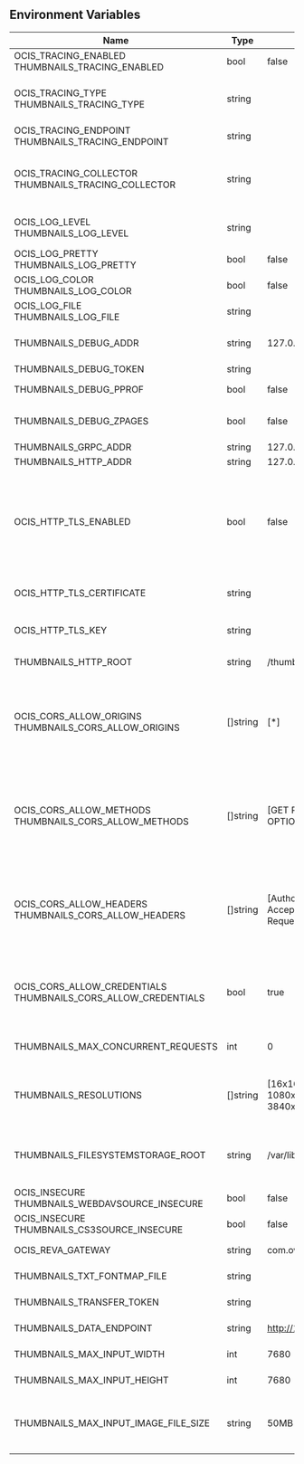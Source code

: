 ## Environment Variables

| Name | Type | Default Value | Description |
|------|------|---------------|-------------|
| OCIS_TRACING_ENABLED<br/>THUMBNAILS_TRACING_ENABLED | bool | false | Activates tracing.|
| OCIS_TRACING_TYPE<br/>THUMBNAILS_TRACING_TYPE | string |  | The type of tracing. Defaults to '', which is the same as 'jaeger'. Allowed tracing types are 'jaeger' and '' as of now.|
| OCIS_TRACING_ENDPOINT<br/>THUMBNAILS_TRACING_ENDPOINT | string |  | The endpoint of the tracing agent.|
| OCIS_TRACING_COLLECTOR<br/>THUMBNAILS_TRACING_COLLECTOR | string |  | The HTTP endpoint for sending spans directly to a collector, i.e. http://jaeger-collector:14268/api/traces. Only used if the tracing endpoint is unset.|
| OCIS_LOG_LEVEL<br/>THUMBNAILS_LOG_LEVEL | string |  | The log level. Valid values are: 'panic', 'fatal', 'error', 'warn', 'info', 'debug', 'trace'.|
| OCIS_LOG_PRETTY<br/>THUMBNAILS_LOG_PRETTY | bool | false | Activates pretty log output.|
| OCIS_LOG_COLOR<br/>THUMBNAILS_LOG_COLOR | bool | false | Activates colorized log output.|
| OCIS_LOG_FILE<br/>THUMBNAILS_LOG_FILE | string |  | The path to the log file. Activates logging to this file if set.|
| THUMBNAILS_DEBUG_ADDR | string | 127.0.0.1:9189 | Bind address of the debug server, where metrics, health, config and debug endpoints will be exposed.|
| THUMBNAILS_DEBUG_TOKEN | string |  | Token to secure the metrics endpoint.|
| THUMBNAILS_DEBUG_PPROF | bool | false | Enables pprof, which can be used for profiling.|
| THUMBNAILS_DEBUG_ZPAGES | bool | false | Enables zpages, which can be used for collecting and viewing in-memory traces.|
| THUMBNAILS_GRPC_ADDR | string | 127.0.0.1:9185 | The bind address of the GRPC service.|
| THUMBNAILS_HTTP_ADDR | string | 127.0.0.1:9186 | The bind address of the HTTP service.|
| OCIS_HTTP_TLS_ENABLED | bool | false | Activates TLS for the http based services using the server certifcate and key configured via OCIS_HTTP_TLS_CERTIFICATE and OCIS_HTTP_TLS_KEY. If OCIS_HTTP_TLS_CERTIFICATE is not set a temporary server certificate is generated - to be used with PROXY_INSECURE_BACKEND=true.|
| OCIS_HTTP_TLS_CERTIFICATE | string |  | Path/File name of the TLS server certificate (in PEM format) for the http services.|
| OCIS_HTTP_TLS_KEY | string |  | Path/File name for the TLS certificate key (in PEM format) for the server certificate to use for the http services.|
| THUMBNAILS_HTTP_ROOT | string | /thumbnails | Subdirectory that serves as the root for this HTTP service.|
| OCIS_CORS_ALLOW_ORIGINS<br/>THUMBNAILS_CORS_ALLOW_ORIGINS | []string | [*] | A list of allowed CORS origins. See following chapter for more details: *Access-Control-Allow-Origin* at https://developer.mozilla.org/en-US/docs/Web/HTTP/Headers/Access-Control-Allow-Origin. See the Environment Variable Types description for more details.|
| OCIS_CORS_ALLOW_METHODS<br/>THUMBNAILS_CORS_ALLOW_METHODS | []string | [GET POST PUT PATCH DELETE OPTIONS] | A list of allowed CORS methods. See following chapter for more details: *Access-Control-Request-Method* at https://developer.mozilla.org/en-US/docs/Web/HTTP/Headers/Access-Control-Request-Method. See the Environment Variable Types description for more details.|
| OCIS_CORS_ALLOW_HEADERS<br/>THUMBNAILS_CORS_ALLOW_HEADERS | []string | [Authorization Origin Content-Type Accept X-Requested-With X-Request-Id Cache-Control] | A list of allowed CORS headers. See following chapter for more details: *Access-Control-Request-Headers* at https://developer.mozilla.org/en-US/docs/Web/HTTP/Headers/Access-Control-Request-Headers. See the Environment Variable Types description for more details.|
| OCIS_CORS_ALLOW_CREDENTIALS<br/>THUMBNAILS_CORS_ALLOW_CREDENTIALS | bool | true | Allow credentials for CORS.See following chapter for more details: *Access-Control-Allow-Credentials* at https://developer.mozilla.org/en-US/docs/Web/HTTP/Headers/Access-Control-Allow-Credentials.|
| THUMBNAILS_MAX_CONCURRENT_REQUESTS | int | 0 | Number of maximum concurrent thumbnail requests. Default is 0 which is unlimited.|
| THUMBNAILS_RESOLUTIONS | []string | [16x16 32x32 64x64 128x128 1080x1920 1920x1080 2160x3840 3840x2160 4320x7680 7680x4320] | The supported list of target resolutions in the format WidthxHeight like 32x32. You can define any resolution as required. See the Environment Variable Types description for more details.|
| THUMBNAILS_FILESYSTEMSTORAGE_ROOT | string | /var/lib/ocis/thumbnails | The directory where the filesystem storage will store the thumbnails. If not defined, the root directory derives from $OCIS_BASE_DATA_PATH:/thumbnails.|
| OCIS_INSECURE<br/>THUMBNAILS_WEBDAVSOURCE_INSECURE | bool | false | Ignore untrusted SSL certificates when connecting to the webdav source.|
| OCIS_INSECURE<br/>THUMBNAILS_CS3SOURCE_INSECURE | bool | false | Ignore untrusted SSL certificates when connecting to the CS3 source.|
| OCIS_REVA_GATEWAY | string | com.owncloud.api.gateway | CS3 gateway used to look up user metadata|
| THUMBNAILS_TXT_FONTMAP_FILE | string |  | The path to a font file for txt thumbnails.|
| THUMBNAILS_TRANSFER_TOKEN | string |  | The secret to sign JWT to download the actual thumbnail file.|
| THUMBNAILS_DATA_ENDPOINT | string | http://127.0.0.1:9186/thumbnails/data | The HTTP endpoint where the actual thumbnail file can be downloaded.|
| THUMBNAILS_MAX_INPUT_WIDTH | int | 7680 | The maximum width of an input image which is being processed.|
| THUMBNAILS_MAX_INPUT_HEIGHT | int | 7680 | The maximum height of an input image which is being processed.|
| THUMBNAILS_MAX_INPUT_IMAGE_FILE_SIZE | string | 50MB | The maximum file size of an input image which is being processed. Usable common abbreviations: [KB, KiB, MB, MiB, GB, GiB, TB, TiB, PB, PiB, EB, EiB], example: 2GB.|